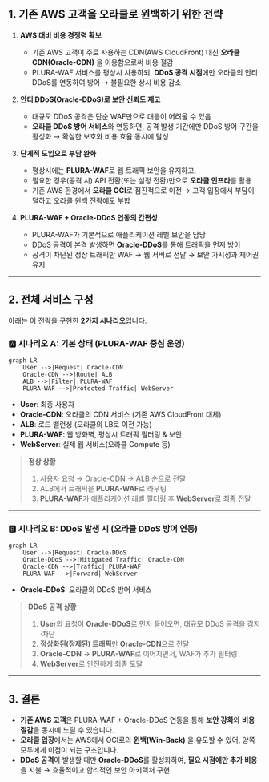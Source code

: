 ## 1. 기존 AWS 고객을 오라클로 윈백하기 위한 전략

1. **AWS 대비 비용 경쟁력 확보**  
   - 기존 AWS 고객이 주로 사용하는 CDN(AWS CloudFront) 대신 **오라클 CDN(Oracle-CDN)** 을 이용함으로써 비용 절감  
   - PLURA-WAF 서비스를 평상시 사용하되, **DDoS 공격 시점**에만 오라클의 안티 DDoS를 연동하여 방어 → 불필요한 상시 비용 감소

2. **안티 DDoS(Oracle-DDoS)로 보안 신뢰도 제고**  
   - 대규모 DDoS 공격은 단순 WAF만으로 대응이 어려울 수 있음  
   - **오라클 DDoS 방어 서비스**와 연동하면, 공격 발생 기간에만 DDoS 방어 구간을 활성화 → 확실한 보호와 비용 효율 동시에 달성

3. **단계적 도입으로 부담 완화**  
   - 평상시에는 **PLURA-WAF**로 웹 트래픽 보안을 유지하고,  
   - 필요한 경우(공격 시) API 전환(또는 설정 전환)만으로 **오라클 인프라**를 활용  
   - 기존 AWS 환경에서 **오라클 OCI**로 점진적으로 이전 → 고객 입장에서 부담이 덜하고 오라클 윈백 전략에도 부합

4. **PLURA-WAF + Oracle-DDoS 연동의 간편성**  
   - PLURA-WAF가 기본적으로 애플리케이션 레벨 보안을 담당  
   - DDoS 공격이 본격 발생하면 **Oracle-DDoS**를 통해 트래픽을 먼저 방어  
   - 공격이 차단된 정상 트래픽만 WAF → 웹 서버로 전달 → 보안 가시성과 제어권 유지

---

## 2. 전체 서비스 구성

아래는 이 전략을 구현한 **2가지 시나리오**입니다.

### 🅰️ 시나리오 A: 기본 상태 (PLURA-WAF 중심 운영)

```mermaid
graph LR
    User -->|Request| Oracle-CDN
    Oracle-CDN -->|Route| ALB
    ALB -->|Filter| PLURA-WAF
    PLURA-WAF -->|Protected Traffic| WebServer
```

- **User**: 최종 사용자  
- **Oracle-CDN**: 오라클의 CDN 서비스 (기존 AWS CloudFront 대체)  
- **ALB**: 로드 밸런싱 (오라클의 LB로 이전 가능)  
- **PLURA-WAF**: 웹 방화벽, 평상시 트래픽 필터링 & 보안  
- **WebServer**: 실제 웹 서비스(오라클 Compute 등)  

> **정상 상황**  
> 1. 사용자 요청 → Oracle-CDN → ALB 순으로 전달  
> 2. ALB에서 트래픽을 **PLURA-WAF**로 라우팅  
> 3. **PLURA-WAF**가 애플리케이션 레벨 필터링 후 **WebServer**로 최종 전달  

---

### 🅱️ 시나리오 B: DDoS 발생 시 (오라클 DDoS 방어 연동)

```mermaid
graph LR
    User -->|Request| Oracle-DDoS
    Oracle-DDoS -->|Mitigated Traffic| Oracle-CDN
    Oracle-CDN -->|Traffic| PLURA-WAF
    PLURA-WAF -->|Forward| WebServer
```

- **Oracle-DDoS**: 오라클의 DDoS 방어 서비스  

> **DDoS 공격 상황**  
> 1. **User**의 요청이 **Oracle-DDoS**로 먼저 들어오면, 대규모 DDoS 공격을 감지·차단  
> 2. **정상화된(정제된) 트래픽**만 **Oracle-CDN**으로 전달  
> 3. **Oracle-CDN** → **PLURA-WAF**로 이어지면서, WAF가 추가 필터링  
> 4. **WebServer**로 안전하게 최종 도달  

---

## 3. 결론

- **기존 AWS 고객**은 PLURA-WAF + Oracle-DDoS 연동을 통해 **보안 강화**와 **비용 절감**을 동시에 노릴 수 있습니다.  
- **오라클 입장**에서는 AWS에서 OCI로의 **윈백(Win-Back)** 을 유도할 수 있어, 양쪽 모두에게 이점이 되는 구조입니다.  
- **DDoS 공격**이 발생할 때만 **Oracle-DDoS**를 활성화하여, **필요 시점에만 추가 비용**을 지불 → 효율적이고 합리적인 보안 아키텍처 구현.  

